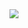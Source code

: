 <img src="https://user-images.githubusercontent.com/81517284/119964656-0cdae000-bfc7-11eb-908b-e7dbd48ccb81.gif" width="auto">
